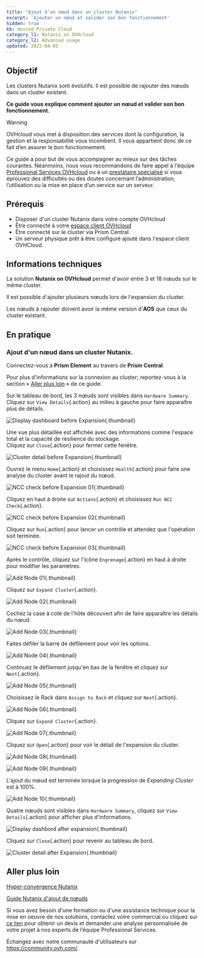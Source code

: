 ```yaml
---
title: "Ajout d'un nœud dans un cluster Nutanix"
excerpt: 'Ajouter un nœud et valider son bon fonctionnement'
hidden: true
kb: Hosted Private Cloud
category_l1: Nutanix on OVHcloud
category_l2: Advanced usage
updated: 2022-04-05
---
```


## Objectif

Les clusters Nutanix sont évolutifs. Il est possible de rajouter des nœuds dans un cluster existant.

**Ce guide vous explique comment ajouter un nœud et valider son bon fonctionnement.**

> [!warning]
> OVHcloud vous met à disposition des services dont la configuration, la gestion et la responsabilité vous incombent. Il vous appartient donc de ce fait d’en assurer le bon fonctionnement.
>
> Ce guide a pour but de vous accompagner au mieux sur des tâches courantes. Néanmoins, nous vous recommandons de faire appel à l'équipe [Professional Services OVHcloud](https://www.ovhcloud.com/fr/professional-services/) ou à un [prestataire spécialisé](https://partner.ovhcloud.com/fr/directory/) si vous éprouvez des difficultés ou des doutes concernant l’administration, l’utilisation ou la mise en place d’un service sur un serveur.

## Prérequis

- Disposer d'un cluster Nutanix dans votre compte OVHcloud
- Être connecté à votre [espace client OVHcloud](https://www.ovh.com/auth/?action=gotomanager&from=https://www.ovh.com/fr/&ovhSubsidiary=fr)
- Être connecté sur le cluster via Prism Central.
- Un serveur physique prêt à être configuré ajouté dans l'espace client OVHCloud.

## Informations techniques

La solution **Nutanix on OVHcloud** permet d'avoir entre 3 et 18 nœuds sur le même cluster.

Il est possible d'ajouter plusieurs nœuds lors de l'expansion du cluster.

Les nœuds à rajouter doivent avoir la même version d'**AOS** que ceux du cluster existant.

## En pratique

### Ajout d'un nœud dans un cluster Nutanix.

Connectez-vous à **Prism Element** au travers de **Prism Central**.

Pour plus d'informations sur la connexion au cluster; reportez-vous à la section « [Aller plus loin](#gofurther) » de ce guide. 

Sur le tableau de bord, les 3 nœuds sont visibles dans `Hardware Summary`. Cliquez sur `View Details`{.action} au milieu à gauche pour faire apparaître plus de détails.

![Display dashboard before Expansion](images/DisplayDashboardBefore.PNG){.thumbnail}

Une vue plus détaillée est affichée avec des informations comme l'espace total et la capacité de résilience du stockage.<br>
Cliquez sur `Close`{.action} pour fermer cette fenêtre.

![Cluster detail before Expansion](images/ClusterDetailBFromDashboard.PNG){.thumbnail}

Ouvrez le menu `Home`{.action} et choisissez `Health`{.action} pour faire une analyse du cluster avant le rajout du nœud.

![NCC check before Expansion 01](images/CheckBeforeAdd01.PNG){.thumbnail}

Cliquez en haut à droite sur `Actions`{.action} et choisissez `Run NCC Check`{.action}.

![NCC check before Expansion 02](images/CheckBeforeAdd02.PNG){.thumbnail}

Cliquez sur `Run`{.action} pour lancer un contrôle et attendez que l'opération soit terminée.

![NCC check before Expansion 03](images/CheckBeforeAdd03.PNG){.thumbnail}

Après le contrôle, cliquez sur l'icône `Engrenage`{.action} en haut à droite pour modifier les paramètres.

![Add Node 01](images/AddNode01.PNG){.thumbnail}

Cliquez sur `Expand Cluster`{.action}.

![Add Node 02](images/AddNode02.PNG){.thumbnail}

Cochez la case à coté de l'hôte découvert afin de faire apparaître les détails du nœud.

![Add Node 03](images/AddNode03.PNG){.thumbnail}

Faites défiler la barre de défilement pour voir les options.

![Add Node 04](images/AddNode04.PNG){.thumbnail}

Continuez le défilement jusqu'en bas de la fenêtre et cliquez sur `Next`{.action}.

![Add Node 05](images/AddNode05.PNG){.thumbnail}

Choisissez le Rack dans `Assign to Rack` et cliquez sur `Next`{.action}.

![Add Node 06](images/AddNode06.PNG){.thumbnail}

Cliquez sur `Expand Cluster`{.action}.

![Add Node 07](images/AddNode07.PNG){.thumbnail}

Cliquez sur `Open`{.action} pour voir le détail de l'expansion du cluster.

![Add Node 08](images/AddNode08.PNG){.thumbnail}

![Add Node 09](images/AddNode09.PNG){.thumbnail}

L'ajout du nœud est terminée lorsque la progression de *Expanding Cluster* est à 100%.

![Add Node 10](images/AddNode10.PNG){.thumbnail}

Quatre nœuds sont visibles dans `Hardware Summary`, cliquez sur `View Details`{.action} pour afficher plus d'informations.

![Display dashbord after expansion](images/DisplayDashboardAfter.PNG){.thumbnail}

Cliquez sur `Close`{.action} pour revenir au tableau de bord.

![Cluster detail after Expansion](images/ClusterDetailAfterFromDashboard.PNG){.thumbnail}

## Aller plus loin <a name="gofurther"></a>

[Hyper-convergence Nutanix](/pages/hosted_private_cloud/nutanix_on_ovhcloud/03-nutanix-hci)

[Guide Nutanix d'ajout de nœuds](https://portal.nutanix.com/page/documents/details?targetId=Web-Console-Guide-Prism-v5_20:wc-cluster-expand-wc-t.html)

Si vous avez besoin d'une formation ou d'une assistance technique pour la mise en oeuvre de nos solutions, contactez votre commercial ou cliquez sur [ce lien](https://www.ovhcloud.com/fr/professional-services/) pour obtenir un devis et demander une analyse personnalisée de votre projet à nos experts de l’équipe Professional Services.

Échangez avec notre communauté d'utilisateurs sur <https://community.ovh.com/>.
